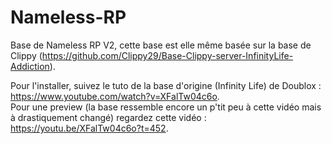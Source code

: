 # Nameless-RP

Base de Nameless RP V2, cette base est elle même basée sur la base de Clippy (https://github.com/Clippy29/Base-Clippy-server-InfinityLife-Addiction).

Pour l'installer, suivez le tuto de la base d'origine (Infinity Life) de Doublox : https://www.youtube.com/watch?v=XFalTw04c6o.    
Pour une preview (la base ressemble encore un p'tit peu à cette vidéo mais à drastiquement changé) regardez cette vidéo : https://youtu.be/XFalTw04c6o?t=452.
